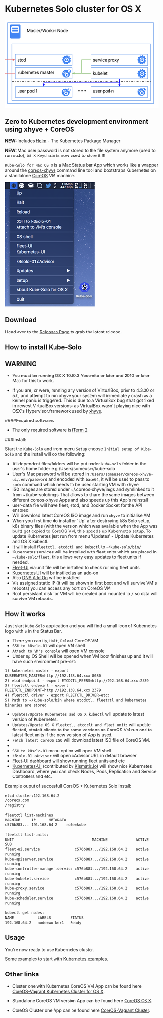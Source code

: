 Kubernetes Solo cluster for OS X
============================

![k8s-solo](k8s-singlenode.png)

Zero to Kubernetes development environment using xhyve + CoreOS
---------------

**NEW:** Includes [Helm](https://helm.sh) - The Kubernetes Package Manager

**NEW:** Mac user password is not stored to the file system anymore (used to run sudo), `OS X Keychain` is now used to store it !!!


`Kube-Solo for Mac OS X` is a Mac Status bar App which works like a wrapper around the [coreos-xhyve](https://github.com/coreos/coreos-xhyve) command line tool and bootstraps Kubernetes on a standalone [CoreOS](https://coreos.com) VM machine.

![Kube-Solo](kube-solo-osx.png "Kubernetes-Solo")

Download
--------
Head over to the [Releases Page](https://github.com/rimusz/kube-solo-osx/releases) to grab the latest release.


How to install Kube-Solo
----------

**WARNING**
 -----------
  - You must be running OS X 10.10.3 Yosemite or later and 2010 or later Mac for this to work.

  - If you are, or were, running any version of VirtualBox, prior to 4.3.30 or 5.0,
and attempt to run xhyve your system will immediately crash as a kernel panic is
triggered. This is due to a VirtualBox bug (that got fixed in newest VirtualBox
versions) as VirtualBox wasn't playing nice with OSX's Hypervisor.framework used
by [xhyve](https://github.com/mist64/xhyve). 

####Required software:
* The only required software is [iTerm 2](http://www.iterm2.com/#/section/downloads) 


###Install:

Start the `Kube-Solo` and from menu `Setup` choose `Initial setup of Kube-Solo` and the install will do the following:

* All dependent files/folders will be put under `kube-solo` folder in the user's home folder e.g /Users/someuser/kube-solo
* User's Mac password will be stored in `/Users/someuser/coreos-xhyve-ui/.env/password` and encoded with `base64`, it will be used to pass to `sudo` command which needs to be used starting VM with xhyve
* ISO images are stored under ~/.coreos-xhyve/imgs and symlinked to it from ~/kube-solo/imgs
That allows to share the same images between different coreos-xhyve Apps and also speeds up this App's reinstall
* user-data file will have fleet, etcd, and Docker Socket for the API enabled
* Will download latest CoreOS ISO image and run `xhyve` to initialise VM 
* When you first time do install or 'Up' after destroying k8s Solo setup, k8s binary files (with the version which was available when the App was built) get copied to CoreOS VM, this speeds up Kubernetes setup. To update Kubernetes just run from menu 'Updates' - Update Kubernetes and OS X kubectl.
* It will install `fleetctl, etcdctl and kubectl` to `~/kube-solo/bin/`
* Kubernetes services will be installed with fleet units which are placed in `~/kube-solo/fleet`, this allows very easy updates to fleet units if needed.
* [Fleet-UI](http://fleetui.com) via unit file will be installed to check running fleet units
* [Kubernetes UI](http://kubernetes.io/v1.0/docs/user-guide/ui.html) will be instlled as an add-on
* Also [DNS Add On](https://github.com/GoogleCloudPlatform/kubernetes/tree/master/cluster/addons/dns) will be installed
* Via assigned static IP (it will be shown in first boot and will survive VM's reboots) you can access any port on CoreOS VM
* Root persistant disk for VM will be created and mounted to `/` so data will survive VM reboots. 

How it works
------------

Just start `Kube-Solo` application and you will find a small icon of Kubernetes logo with `S` in the Status Bar.

* There you can `Up`, `Halt`, `Reload` CoreOS VM
* `SSH to k8solo-01` will open VM shell
* `Attach to VM's console` will open VM console
* Under `Up` OS Shell will be opened when VM boot finishes up and it will have such environment pre-set:

````
1) kubernetes master - export KUBERNETES_MASTER=http://192.168.64.xxx:8080
2) etcd endpoint - export ETCDCTL_PEERS=http://192.168.64.xxx:2379
3) fleetctl endpoint - export FLEETCTL_ENDPOINT=http://192.168.64.xxx:2379
4) fleetctl driver - export FLEETCTL_DRIVER=etcd
5) Path to ~/kube-solo/bin where etcdctl, fleetctl and kubernetes binaries are stored
````

* `Updates/Update Kubernetes and OS X kubectl` will update to latest version of Kubernetes.
* `Updates/Update OS X fleetctl, etcdclt and fleet units` will update fleetctl, etcdclt clients to the same versions as CoreOS VM run and to latest fleet units if the new version of App is used.
* `Fetch latest CoreOS ISO` will download latest ISO file of CoreOS VM.
*
* `SSH to k8solo-01` menu option will open VM shell
* `k8solo-01 cAdvisor` will open cAdvisor URL in default browser
* [Fleet-UI](http://fleetui.com) dashboard will show running fleet units and etc
* [Kubernetes-UI](https://github.com/GoogleCloudPlatform/kubernetes/tree/master/www) (contributed by [Kismatic.io](http://kismatic.io/)) will show nice Kubernetes Dashboard, where you can check Nodes, Pods, Replication and Service Controllers and etc.


Example ouput of succesfull CoreOS + Kubernetes Solo install:

````
etcd cluster:192.168.64.2
/coreos.com
/registry

fleetctl list-machines:
MACHINE		IP		METADATA
c576b883...	192.168.64.2	role=kube

fleetctl list-units:
UNIT									MACHINE				ACTIVE	SUB
fleet-ui.service				c576b883.../192.168.64.2	active	running
kube-apiserver.service			c576b883.../192.168.64.2	active	running
kube-controller-manager.service	c576b883.../192.168.64.2	active	running
kube-kubelet.service			c576b883.../192.168.64.2	active	running
kube-proxy.service				c576b883.../192.168.64.2	active	running
kube-scheduler.service			c576b883.../192.168.64.2	active	running

kubectl get nodes:
NAME           LABELS         STATUS
192.168.64.2   node=worker1   Ready

````



Usage
------------

You're now ready to use Kubernetes cluster.

Some examples to start with [Kubernetes examples](https://github.com/GoogleCloudPlatform/kubernetes/blob/master/examples/).

Other links
-----------
* Cluster one with Kubernetes CoreOS VM App can be found here [CoreOS-Vagrant Kubernetes Cluster for OS X](https://github.com/rimusz/coreos-osx-kubernetes-cluster).

* Standalone CoreOS VM version App can be found here [CoreOS OS X](https://github.com/rimusz/coreos-osx).

* CoreOS Cluster one App can be found here [CoreOS-Vagrant Cluster](https://github.com/rimusz/coreos-osx-cluster).

